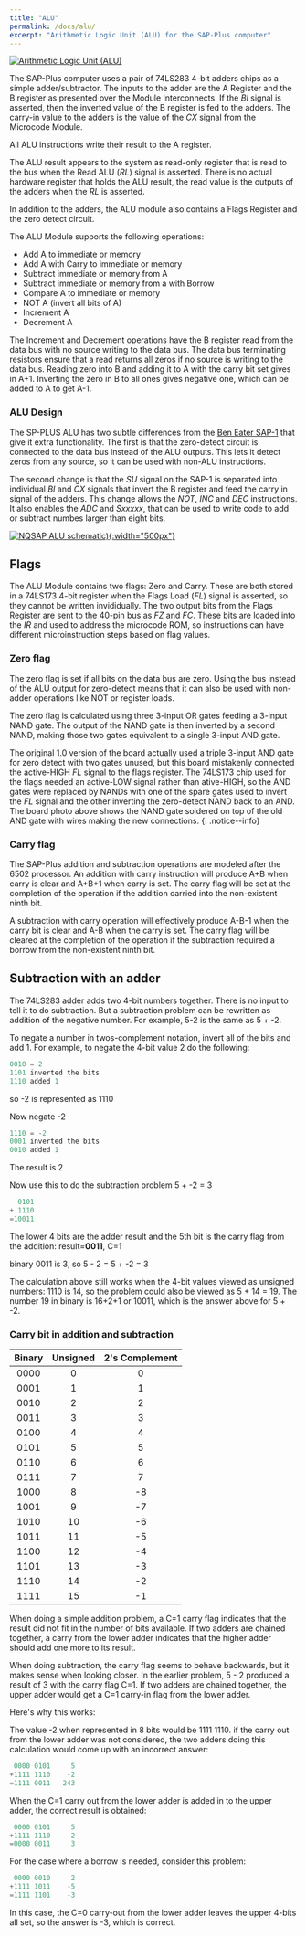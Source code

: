 ```yaml
---
title: "ALU"
permalink: /docs/alu/
excerpt: "Arithmetic Logic Unit (ALU) for the SAP-Plus computer"
---
```


[![Arithmetic Logic Unit (ALU)](../../assets/images/alu-module-small.png "ALU")](../../assets/images/alu-module.png)

The SAP-Plus computer uses a pair of 74LS283 4-bit adders chips as a simple adder/subtractor.  The inputs to the adder are the A Register and the B register as presented over the Module Interconnects.  If the _BI_ signal is asserted, then the inverted value of the B register is fed to the adders.  The carry-in value to the adders is the value of the _CX_ signal from the Microcode Module.

All ALU instructions write their result to the A register.

The ALU result appears to the system as read-only register that is read to the bus when the Read ALU (_RL_) signal is asserted.  There is no actual hardware register that holds the ALU result, the read value is the outputs of the adders when the _RL_ is asserted.

In addition to the adders, the ALU module also contains a Flags Register and the zero detect circuit.

The ALU Module supports the following operations:

* Add A to immediate or memory
* Add A with Carry to immediate or memory
* Subtract immediate or memory from A
* Subtract immediate or memory from a with Borrow
* Compare A to immediate or memory
* NOT A (invert all bits of A)
* Increment A
* Decrement A

The Increment and Decrement operations have the B register read from the data bus with no source writing to the data bus.  The data bus terminating resistors ensure that a read  returns all zeros if no source is writing to the data bus.  Reading zero into B and adding it to A with the carry bit set gives in A+1.  Inverting the zero in B to all ones gives negative one, which can be added to A to get A-1.

### ALU Design

The SP-PLUS ALU has two subtle differences from the [Ben Eater SAP-1](https://eater.net/8bit/) that give it extra functionality.  The first is that the zero-detect circuit is connected to the data bus instead of the ALU outputs.  This lets it detect zeros from any source, so it can be used with non-ALU instructions.

The second change is that the _SU_ signal on the SAP-1 is separated into individual _BI_ and _CX_ signals that invert the B register and feed the carry in signal of the adders.  This change allows the _NOT_, _INC_ and _DEC_ instructions.  It also enables the _ADC_ and _Sxxxxx_, that can be used to write code to add or subtract numbes larger than eight bits.

[![NQSAP ALU schematic)](../../assets/images/alu-schematic.png "ALU schematic"){:width="500px"}](../../assets/images/alu-schematic.png)


## Flags

The ALU Module contains two flags: Zero and Carry.  These are both stored in a 74LS173 4-bit register when the Flags Load (_FL_) signal is asserted, so they cannot be written invididually.  The two output bits from the Flags Register are sent to the 40-pin bus as _FZ_ and _FC_.  These bits are loaded into the _IR_ and used to address the microcode ROM, so instructions can have different microinstruction steps based on flag values.

### Zero flag

The zero flag is set if all bits on the data bus are zero.  Using the bus instead of the ALU output for zero-detect means that it can also be used with non-adder operations like NOT or register loads.

The zero flag is calculated using three 3-input OR gates feeding a 3-input NAND gate.  The output of the NAND gate is then inverted by a second NAND, making those two gates equivalent to a single 3-input AND gate.  

The original 1.0 version of the board actually used a triple 3-input AND gate for zero detect with two gates unused, but this board mistakenly connected the active-HIGH _FL_ signal to the flags register.  The 74LS173 chip used for the flags needed an active-LOW signal rather than ative-HIGH, so the AND gates were replaced by NANDs with one of the spare gates used to invert the _FL_ signal and the other inverting the zero-detect NAND back to an AND.  The board photo above shows the NAND gate soldered on top of the old AND gate with wires making the new connections.
{: .notice--info}

### Carry flag

The SAP-Plus addition and subtraction operations are modeled after the 6502 processor.  An addition with carry instruction will produce A+B when carry is clear and A+B+1 when carry is set.  The carry flag will be set at the completion of the operation if the addition carried into the non-existent ninth bit.

A subtraction with carry operation will effectively produce A-B-1 when the carry bit is clear and A-B when the carry is set.  The carry flag will be cleared at the completion of the operation if the subtraction required a borrow from the non-existent ninth bit.

## Subtraction with an adder

The 74LS283 adder adds two 4-bit numbers together.  There is no input to tell it to do subtraction.  But a subtraction problem can be rewritten as addition of the negative number.  For example, 5-2 is the same as 5 + -2.

To negate a number in twos-complement notation, invert all of the bits and add 1.  For example, to negate the 4-bit value 2 do the following:

``` C
0010 = 2
1101 inverted the bits
1110 added 1
```

so -2 is represented as 1110

Now negate -2

``` C
1110 = -2
0001 inverted the bits
0010 added 1
```

The result is 2

Now use this to do the subtraction problem 5 + -2 = 3

``` C
  0101
+ 1110
=10011
```

The lower 4 bits are the adder result and the 5th bit is the carry flag from the addition: result=**0011**, C=**1**

binary 0011 is 3, so 5 - 2 = 5 + -2 = 3

The calculation above still works when the 4-bit values viewed as unsigned numbers: 1110 is 14, so the problem could also be viewed as 5 + 14 = 19.  The number 19 in binary is 16+2+1 or 10011, which is the answer above for 5 + -2.

### Carry bit in addition and subtraction

|Binary|Unsigned|2's Complement|
|:---:|:---:|:---:|
|0000 | 0| 0|
|0001 | 1| 1|
|0010 | 2| 2|
|0011 | 3| 3|
|0100 | 4| 4|
|0101 | 5| 5|
|0110 | 6| 6|
|0111 | 7| 7|
|1000 | 8| -8|
|1001 | 9| -7|
|1010 |10| -6|
|1011 |11| -5|
|1100 |12| -4|
|1101 |13| -3|
|1110 |14| -2|
|1111 |15| -1|

When doing a simple addition problem, a C=1 carry flag indicates that the result did not fit in the number of bits available.  If two adders are chained together, a carry from the lower adder indicates that the higher adder should add one more to its result.

When doing subtraction, the carry flag seems to behave backwards, but it makes sense when looking closer.  In the earlier problem, 5 - 2 produced a result of 3 with the carry flag C=1.  If two adders are chained together, the upper adder would get a C=1 carry-in flag from the lower adder.  

Here's why this works:

The value -2 when represented in 8 bits would be 1111 1110.  if the carry out from the lower adder was not considered, the two adders doing this calculation would come up with an incorrect answer:

``` C
 0000 0101     5
+1111 1110    -2
=1111 0011   243
```

When the C=1 carry out from the lower adder is added in to the upper adder, the correct result is obtained:

``` C
 0000 0101     5
+1111 1110    -2
=0000 0011     3
```

For the case where a borrow is needed, consider this problem:

``` C
 0000 0010     2
+1111 1011    -5
=1111 1101    -3
```

In this case, the C=0 carry-out from the lower adder leaves the upper 4-bits all set, so the answer is -3, which is correct.
